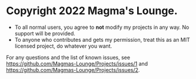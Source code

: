 # Copyright 2022 Magma's Lounge.

- To all normal users, you agree to **not** modify my projects in any way. No support will be provided.
- To anyone who contributes and gets my permission, treat this as an MIT licensed project, do whatever you want.

For any questions and the list of known issues, see https://github.com/Magmas-Lounge/Projects/issues/1 and https://github.com/Magmas-Lounge/Projects/issues/2.
